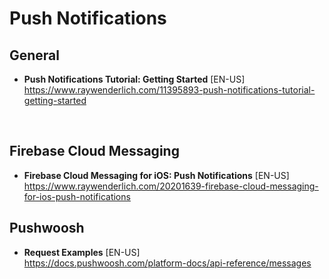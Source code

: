 # Push Notifications

## General
- **Push Notifications Tutorial: Getting Started** [EN-US] \
https://www.raywenderlich.com/11395893-push-notifications-tutorial-getting-started

<br>

## Firebase Cloud Messaging
- **Firebase Cloud Messaging for iOS: Push Notifications** [EN-US] \
https://www.raywenderlich.com/20201639-firebase-cloud-messaging-for-ios-push-notifications


## Pushwoosh
- **Request Examples** [EN-US] \
https://docs.pushwoosh.com/platform-docs/api-reference/messages
